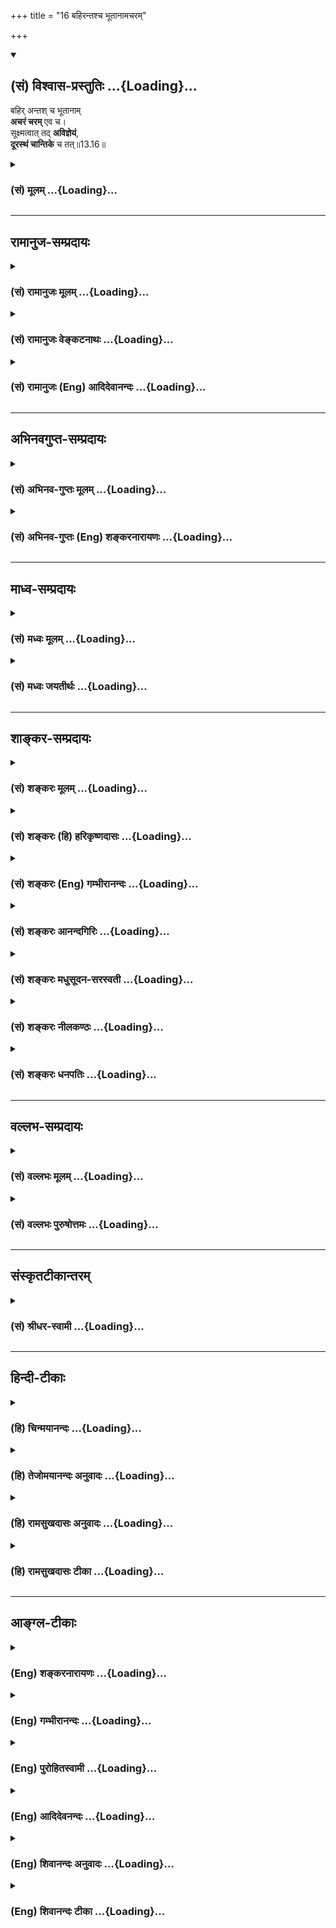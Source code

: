 +++
title = "16 बहिरन्तश्च भूतानामचरम्"

+++
<div class="js_include" newlevelforh1="2" title="(सं) विश्वास-प्रस्तुतिः" unfilled url="/mahAbhAratam/shlokashaH/06-bhIShma-parva/03-bhagavad-gItA-parva/saMskRtam/vishvAsa-prastutiH/13_xetra-xetrajna-yogaH/16_bahirantashcha_bh.md">
<details open><summary><h2>(सं) विश्वास-प्रस्तुतिः ...{Loading}...</h2></summary>

बहिर् अन्तश् च भूतानाम्  
**अचरं चरम्** एव च।  
सूक्ष्मत्वात् तद् **अविज्ञेयं**,  
**दूरस्थं चान्तिके** च तत्॥13.16॥
</details>
</div>
<div class="js_include collapsed" newlevelforh1="3" title="(सं) मूलम्" unfilled url="/mahAbhAratam/shlokashaH/06-bhIShma-parva/03-bhagavad-gItA-parva/saMskRtam/mUlam/13_xetra-xetrajna-yogaH/16_bahirantashcha_bh.md">
<details><summary><h3>(सं) मूलम् ...{Loading}...</h3></summary>

बहिरन्तश्च भूतानामचरं चरमेव च।  
सूक्ष्मत्वात्तदविज्ञेयं दूरस्थं चान्तिके च तत्।।13.16।।
</details>
</div>


_________________
## रामानुज-सम्प्रदायः
<div class="js_include collapsed" newlevelforh1="3" title="(सं) रामानुजः मूलम्" unfilled url="/mahAbhAratam/shlokashaH/06-bhIShma-parva/03-bhagavad-gItA-parva/saMskRtam/rAmAnujaH/mUlam/13_xetra-xetrajna-yogaH/16_bahirantashcha_bh.md">
<details><summary><h3>(सं) रामानुजः मूलम् ...{Loading}...</h3></summary>

।।13.15।। पृथिव्यादीनि भूतानि परित्यज्य अशरीरो **बहिः** वर्तते तेषाम्
**अन्तः** च वर्तते। जक्षन् क्रीडन् रममाणः स्त्रीभिर्वा यानैर्वा (छा॰ उ॰
8।12।3) इत्यादिश्रुतिसिद्धस्वच्छन्दवृत्तिषु; **अचरं चरम् एव च** --
स्वभावतः अचरं चरं च देहित्वे। **सूक्ष्मत्वात् तद् अविज्ञेयम्;** एवं
सर्वशक्तियुक्तं सर्वज्ञं तद् आत्मतत्त्वम् अस्मिन् क्षेत्रे वर्तमानम् अपि
अतिसूक्ष्मत्वाद् देहात् पृथक्त्वेन संसारिभिः अविज्ञेयम्।**दूरस्थं च
अन्तिके च तत्;** अमानित्वाद्युक्तगुणरहितानां विपरीतगुणानां पुंसां
स्वदेहे वर्तमानम् अपि अतिदूरस्थम्; तथा अमानित्वादिगुणोपेतानां तद् एव
अन्तिके च वर्तते।

</details>
</div>
<div class="js_include collapsed" newlevelforh1="3" title="(सं) रामानुजः वेङ्कटनाथः" unfilled url="/mahAbhAratam/shlokashaH/06-bhIShma-parva/03-bhagavad-gItA-parva/saMskRtam/rAmAnujaH/venkaTanAthaH/13_xetra-xetrajna-yogaH/16_bahirantashcha_bh.md">
<details><summary><h3>(सं) रामानुजः वेङ्कटनाथः ...{Loading}...</h3></summary>

  
  
।।13.16।। सशरीरत्वावस्थायां हि भूतान्तर्वृत्तिरिति
मुक्तस्याशरीरत्वात्तद्बहिर्वृत्तिर्युक्ता तदन्तर्वृत्तिस्तु कथं
इत्यत्राह -- जक्षन्निति। स्वच्छन्दवृत्तिषु तेषामन्तश्च वर्तत इत्यन्वयः।
न चैतत्कर्मकृतं सशरीरत्वं स्वेन रूपेणाभिनिष्पद्यते \[छां.उ.8।12।2\]
इत्याविर्भूतस्वरूपस्य तदुक्तेः; तस्य च विधूतपुण्यपापत्वात्स्वराड्भवति
\[छां.उ.7।25।2\] इति वचनाच्च। तदेतदभिप्रेत्य --
स्वच्छन्दवृत्तिष्वित्युक्तम्। स यदि पितृलोककामो भवति \[छां.उ.8।2।1\]
इमान् लोकान् कामान्नी कामरूप्यनुसञ्चरन् \[तै.उ.3।10।5\]
इत्यादिकमादिशब्देन गृह्यते। स्वरूपतो निर्विकारस्यात्मनस्त्रिधाभावादिकं
जक्षणादिकं पितृलोकादिकं च शरीरपरिग्रहमन्तरेण नोपपद्यते शरीरं चास्य
प्राकृतानामप्राकृतानां वा भूतानां सङ्घात एवेति भूतान्तर्वर्तित्वं
सिद्ध्यतीत्यभिप्रायः। अचरत्वचरत्वयोर्न चराचरान्तरत्वे
शुद्धावस्थायामन्वयः अतोबहिरन्तः इत्युक्तसशरीरत्वाशरीरत्वे तत्र हेतू इति
दर्शयति -- स्वभावतोऽचरं चरं च देहित्व इति। पादाद्यधीनसञ्चारतदभावाविह
विवक्षितौ। योग्यानुपलम्भबाधपरिहारायोच्यतेसूक्ष्मत्वात्तदविज्ञेयमिति।
अहमिति नित्यमुपलभ्यमानस्य अविज्ञेयत्वं केनाकारेण इत्यत्राह -- एवं
सर्वशक्तियुक्तं सर्वज्ञमिति। तच्छब्दपरामृष्टोऽयमर्थः।
योग्यत्वशङ्कासूचनाय दूरत्वाद्यनुपलम्भकारणान्तराभावोपलक्षणतयाअस्मिन्
क्षेत्रे वर्तमानमपीत्युक्तम्। पृथिव्याद्यपेक्षया सूक्ष्माणामपि
वाय्वादीनां पृथगुपलम्भोऽस्तीति तद्व्युदासायोक्तंअतिसूक्ष्मत्वादिति। अहं
जानामि इत्यात्मोपलम्भे सत्यपि विविच्य ज्ञातुमशक्यत्वमविज्ञेयत्वमिति
सोपसर्गनिषेधेन विवक्षितमिति दर्शयितुंदेहात्पृथक्त्वेनेत्युक्तम्।
पृथक्त्वस्य सर्वदा सर्वैरनुपलम्भे शशश्रृङ्गादिवदप्रामाणिकत्वमेव स्यात्;
योगाभ्यासविधानस्य च निरर्थकत्वं स्यादित्यत्रोक्तंसंसारिभिरिति। योगिनामपि
मुक्तवदविच्छिन्नविशदतमप्रत्ययाभावात्संसारिभिरिति सामान्येनोक्तम्। यद्वा
योगविरहिता इह संसारिशब्देन विवक्षिताः; योगिनामासन्नमोक्षत्वेन
मुक्तप्रायत्वात्। दूरस्थं चान्तिके च तत् इत्यनेन न व्याप्तिर्विवक्षिता;
तस्याःसर्वमावृत्य तिष्ठति \[13।14\] इति प्रागेवोक्तत्वात् अतोऽत्र
सूक्ष्मत्वात्संसारिभिरविज्ञेयस्य कथं तैरेव विज्ञातव्यत्वविधिः इति
शङ्काव्युदासायाधिकारिभेदेन दुर्ग्रहत्वसुग्रहत्वपरत्वमाह --
अमानित्वादिति।  
  

</details>
</div>
<div class="js_include collapsed" newlevelforh1="3" title="(सं) रामानुजः (Eng) आदिदेवानन्दः" unfilled url="/mahAbhAratam/shlokashaH/06-bhIShma-parva/03-bhagavad-gItA-parva/saMskRtam/rAmAnujaH/english/AdidevAnandaH/13_xetra-xetrajna-yogaH/16_bahirantashcha_bh.md">
<details><summary><h3>(सं) रामानुजः (Eng) आदिदेवानन्दः ...{Loading}...</h3></summary>

13.16 Abandoning the elements like earth etc., It can exist outside the body. It can exist within them while performing spontaneous activities as established in the Srutis: 'Eating, playing, enjoying with partners or with vehicles' (Cha. U., 8.12.3). 'It is unmoving and yet moving' -
it is by nature, unmoving, It is moving when It has a body. It is so subtle that none can comprehend It. Although existing in a body, this principle, possessed of all powers and omniscient, cannot be comprehended by bound ones because of Its subtlety and Its distinctiveness from the body. It is far away and yet It is very near -
though present in one's own body, It is far away from those who are devoid of modesty and other alities (mentioned above) as also to those who possess contrary alities. To those who possess modesty and such other alities, the same self is very near.

</details>
</div>


_________________
## अभिनवगुप्त-सम्प्रदायः
<div class="js_include collapsed" newlevelforh1="3" title="(सं) अभिनव-गुप्तः मूलम्" unfilled url="/mahAbhAratam/shlokashaH/06-bhIShma-parva/03-bhagavad-gItA-parva/saMskRtam/abhinava-guptaH/mUlam/13_xetra-xetrajna-yogaH/16_bahirantashcha_bh.md">
<details><summary><h3>(सं) अभिनव-गुप्तः मूलम् ...{Loading}...</h3></summary>

।।13.13 -- 13.18।। एतेन ज्ञानेन यत् ज्ञेयं तदुच्यते -- ज्ञेयमित्यादि
विष्ठितमित्यन्तम्। अनादिमत् परं ब्रह्म इत्यादिभिर्विशेषणैः
ब्रह्मस्वरूपाक्षेपानुग्राहकं,+++(S -- स्वरूपापेक्षानु -- )+++
सर्वप्रवादाभिहितविज्ञानापृथग्भावं कथयति +++(S;;N
सर्वप्रवादान्तराभिहितपृथग्भावकमुच्यते)+++। एतानि च विशेषणानि पूर्वमेव
व्याख्यातानि इति किं निष्फलया,पुनरुक्त्या।

</details>
</div>
<div class="js_include collapsed" newlevelforh1="3" title="(सं) अभिनव-गुप्तः (Eng) शङ्करनारायणः" unfilled url="/mahAbhAratam/shlokashaH/06-bhIShma-parva/03-bhagavad-gItA-parva/saMskRtam/abhinava-guptaH/english/shankaranArAyaNaH/13_xetra-xetrajna-yogaH/16_bahirantashcha_bh.md">
<details><summary><h3>(सं) अभिनव-गुप्तः (Eng) शङ्करनारायणः ...{Loading}...</h3></summary>

13.16 See Comment under 13.18

</details>
</div>


_________________
## माध्व-सम्प्रदायः
<div class="js_include collapsed" newlevelforh1="3" title="(सं) मध्वः मूलम्" unfilled url="/mahAbhAratam/shlokashaH/06-bhIShma-parva/03-bhagavad-gItA-parva/saMskRtam/madhvaH/mUlam/13_xetra-xetrajna-yogaH/16_bahirantashcha_bh.md">
<details><summary><h3>(सं) मध्वः मूलम् ...{Loading}...</h3></summary>

।।13.16।। Sri Madhvacharya did not comment on this sloka.,

</details>
</div>
<div class="js_include collapsed" newlevelforh1="3" title="(सं) मध्वः जयतीर्थः" unfilled url="/mahAbhAratam/shlokashaH/06-bhIShma-parva/03-bhagavad-gItA-parva/saMskRtam/madhvaH/jayatIrthaH/13_xetra-xetrajna-yogaH/16_bahirantashcha_bh.md">
<details><summary><h3>(सं) मध्वः जयतीर्थः ...{Loading}...</h3></summary>

।।13.16।। Sri Jayatirtha did not comment on this sloka.  
  

</details>
</div>


_________________
## शाङ्कर-सम्प्रदायः
<div class="js_include collapsed" newlevelforh1="3" title="(सं) शङ्करः मूलम्" unfilled url="/mahAbhAratam/shlokashaH/06-bhIShma-parva/03-bhagavad-gItA-parva/saMskRtam/shankaraH/mUlam/13_xetra-xetrajna-yogaH/16_bahirantashcha_bh.md">
<details><summary><h3>(सं) शङ्करः मूलम् ...{Loading}...</h3></summary>

।।13.16।। -- **बहिः** त्वक्पर्यन्तं देहम् आत्मत्वेन अविद्याकल्पितम्
अपेक्ष्य तमेव अवधिं कृत्वा बहिः उच्यते। तथा प्रत्यगात्मानमपेक्ष्य देहमेव
अवधिं कृत्वा **अन्तः** उच्यते। बहिरन्तश्**च** इत्युक्ते मध्ये अभावे
प्राप्ते; इदमुच्यते -- **अचरं चरमेव च;** यत् चराचरं देहाभासमपि तदेव
ज्ञेयं यथा रज्जुसर्पाभासः। यदि अचरं चरमेव च स्यात् व्यवहारविषयं सर्वं
ज्ञेयम्; किमर्थम् इदम् इति सर्वैः न विज्ञेयम् इति उच्यते -- सत्यं
सर्वाभासं तत् तथापि व्योमवत् सूक्ष्मम्। अतः **सूक्ष्मत्वात्** स्वेन
रूपेण **तत्** ज्ञेयमपि **अविज्ञेयम्** अविदुषाम्। विदुषां तु; आत्मैवेदं
सर्वम् (छा0 उ₀ 7।25।2) ब्रह्मैवेदं सर्वम् (बृ0 उ₀ 2।5।1) इत्यादिप्रमाणतः
नित्यं विज्ञातम्। अविज्ञाततया **दूरस्थं** वर्षसहस्रकोट्यापि अविदुषाम्
अप्राप्यत्वात्। **अन्तिके** च **तत्;** आत्मत्वात् विदुषाम्।। किञ्च --,

</details>
</div>
<div class="js_include collapsed" newlevelforh1="3" title="(सं) शङ्करः (हि) हरिकृष्णदासः" unfilled url="/mahAbhAratam/shlokashaH/06-bhIShma-parva/03-bhagavad-gItA-parva/saMskRtam/shankaraH/hindI/harikRShNadAsaH/13_xetra-xetrajna-yogaH/16_bahirantashcha_bh.md">
<details><summary><h3>(सं) शङ्करः (हि) हरिकृष्णदासः ...{Loading}...</h3></summary>

।।13.16।। तथा --, अविद्याद्वारा आत्मभावसे कल्पित शरीरको त्वचापर्यन्त अवधि
मानकर उसीकी अपेक्षासे ज्ञेयको उसके बाहर बतलाते हैं। वैसे ही अन्तरात्माको
लक्ष्य करके तथा शरीरको ही अवधि मानकर ज्ञेयको उसके भीतर ( व्याप्त )
बतलाया जाता है। बाहर और भीतर व्याप्त है -- ऐसा कहनेसे मध्यमें उसका अभाव
प्राप्त हुआ; इसलिये कहते हैं -- चर और अचररूप भी वही है अर्थात् रज्जुमें
सर्पकी भाँति प्रतीत होनेवाले जो चरअचररूप शरीरके आभास हैं; वह भी उस
ज्ञेयका ही स्वरूप है। यदि चर और अचररूप समस्त व्यवहारका विषय वह ज्ञेय (
परमात्मा ) ही है; तो फिर वह यह है इस प्रकार सबसे क्यों नहीं जाना जा सकता
इस पर कहते हैं -- ठीक है; सारा दृश्य उसीका स्वरूप है; तो भी वह ज्ञेय
आकाशकी भाँति अति सूक्ष्म है। अतः यद्यपि वह आत्मरूपसे ज्ञेय है; तो भी
सूक्ष्म होनेके कारण अज्ञानियोंके लिये अविज्ञेय ही है। ज्ञानी पुरुषोंके
लिये तो; यह सब कुछ आत्मा ही है यह सब कुछ ब्रह्म ही है इत्यादि प्रमाणोंसे
वह सदा ही प्रत्यक्ष रहता है। वह ज्ञेय अज्ञात होनेके कारण और
हजारोंकरोड़ों वर्षोंतक भी प्राप्त न हो सकनेके कारण अज्ञानियोंके लिये
बहुत दूर है; किंतु ज्ञानियोंका तो वह आत्मा ही है अतः उनके निकट ही है।

</details>
</div>
<div class="js_include collapsed" newlevelforh1="3" title="(सं) शङ्करः (Eng) गम्भीरानन्दः" unfilled url="/mahAbhAratam/shlokashaH/06-bhIShma-parva/03-bhagavad-gItA-parva/saMskRtam/shankaraH/english/gambhIrAnandaH/13_xetra-xetrajna-yogaH/16_bahirantashcha_bh.md">
<details><summary><h3>(सं) शङ्करः (Eng) गम्भीरानन्दः ...{Loading}...</h3></summary>

13.16 Existing, bahih, outside- the word bahih is used with reference to
the body including the skin, which is misconceived through ignorance to
be the Self, and which is itself taken as the boundary. Similarly, the
word antah, inside, is used with reference to the indwelling Self,
making the body itself as the boundary. When 'outside' and 'inside' are
used, there may arise the contingency of the nonexistence of That in the
middle. Hence this is said: acaram caram eva ca, moving as well as not
moving-even that which appears as the body, moving or not moving, is
nothing but the Knowable, in the same way as the appearance of a snake
on a rope (is nothing but the rope). In all empirical things, moving as
also non-moving, be the Knowable, why should It not be known by all as
such; In answer it is said: It is true that It shines through
everything; still it is subtle like space. Therefore, although It is the
Knowable, tat, It; is avijneyam, incomprehensible to the ignorant
people; suksmatvat, due to Its intrinsic subtleness. But to the
enlightened It is ever known from the valid means of knowledge such as
(the texts), 'All this is verily the Self' (Ch. 7.25.2), 'Brahman alone
is all this' (Nr. Ut.7), etc. It is durastham, far away, since, to the
unenlightened, It is unattainable even in millions of years. And tat,
That; is antike, near, since It is the Self of the enlightened.

</details>
</div>
<div class="js_include collapsed" newlevelforh1="3" title="(सं) शङ्करः आनन्दगिरिः" unfilled url="/mahAbhAratam/shlokashaH/06-bhIShma-parva/03-bhagavad-gItA-parva/saMskRtam/shankaraH/AnandagiriH/13_xetra-xetrajna-yogaH/16_bahirantashcha_bh.md">
<details><summary><h3>(सं) शङ्करः आनन्दगिरिः ...{Loading}...</h3></summary>

।।13.15।। इतोऽपि ज्ञेयं ब्रह्मास्तीत्याह -- **किञ्चेति।** बहिरिति
व्याख्येयमादाय व्याचष्टे -- **त्वगिति।** भूतेभ्यो
बहिर्बाह्यविषयाद्यात्मकमित्यर्थः। कथमनात्मन एवात्मत्वं कल्पनयेत्याह --
**आत्मत्वेनेति।** अन्तःशब्दार्थमाह -- **तथेति।** भूतानां
चराचराणामन्तर्मध्ये प्रत्यग्भूतमित्यर्थः। द्वितीयं पादमवतार्य व्याचष्टे
-- **बहिरित्यादिना।** यन्मध्ये भूतात्मकं नानाविधदेहात्मना भासमानं तदपि
ज्ञेयान्तर्भूतं तत्त्वं सदित्यर्थः। कथं चराचरात्मनो भूतजातस्य ज्ञेयत्वं
तत्राह -- **यथेति।** अधिष्ठाने रज्ज्वां
कल्पितसर्पादेरन्तर्भाववद्देहाभासस्यापि ज्ञेयान्तर्भावान्नासत्त्वं मध्ये
ज्ञेयस्य शङ्कितव्यमित्यर्थः। सर्वात्मकं चेज्ज्ञेयं सर्वैरिदमिति किमिति न
गृह्येतेति शङ्कते -- **यदीति।** इदमिति ग्राह्यत्वयोग्यत्वाभावान्नेत्याह
-- **उच्यत इति।** सर्ववस्त्वात्मना भासते तदयोग्यत्वं कथमित्याशङ्क्याह --
**सत्यमिति।** सूक्ष्मत्वेऽपि किं स्यादित्याशङ्क्याह -- **अत इति।**
सूक्ष्मत्वमतीन्द्रियत्वम् तस्याविज्ञेयत्वे
कुतस्तज्ज्ञानान्मुक्तिस्तत्राह -- **अविदुषामिति।** विशेषणफलमाह --
**विदुषां त्विति।** तेषामात्मत्वेन ज्ञातं चेत्कथं
दूरस्थत्वमित्याशङ्क्याह -- **अविज्ञाततयेति।** कथं तर्हि तस्य
प्रत्यक्त्वं तत्राह -- **अन्तिके चेति।**
विद्वदविद्वद्भेदापेक्षयादूरात्सुदूरे तदिहान्तिके च इति
श्रुतिस्तदर्थोऽत्र प्रसङ्गादनूदित इत्यर्थः।

</details>
</div>
<div class="js_include collapsed" newlevelforh1="3" title="(सं) शङ्करः मधुसूदन-सरस्वती" unfilled url="/mahAbhAratam/shlokashaH/06-bhIShma-parva/03-bhagavad-gItA-parva/saMskRtam/shankaraH/madhusUdana-sarasvatI/13_xetra-xetrajna-yogaH/16_bahirantashcha_bh.md">
<details><summary><h3>(सं) शङ्करः मधुसूदन-सरस्वती ...{Loading}...</h3></summary>

।।13.16।। भूतानां भवनधर्माणां सर्वेषां कार्याणां
कल्पितानामकल्पितमधिष्ठानमेकमेव। बहिरन्तश्च रज्जुरिव स्वकल्पितानां
सर्पधारादीनां सर्वात्मना व्यापकमित्यर्थः। अतएव अचरं स्थावरं चरं जङ्गमं च
भूतजातं तदेव अधिष्ठानात्मकत्वात्। कल्पितानां न ततः किंचिद्व्यतिरिच्यत
इत्यर्थः। एवं सर्वात्मकत्वेपि सूक्ष्मत्वाद्रूपादिहीनत्वात्तदविज्ञेयं
इदमेवमिति स्पष्टज्ञानार्हं न भवति। अतएवात्मज्ञानसाधनशून्यानां
वर्षसहस्रकोट्याप्यप्राप्यत्वात्। दूरस्थं च योजनलक्षकोट्यन्तरितमिव तत्।
ज्ञानसाधनसंपन्नानां तु अन्तिके च तदत्यन्तव्यवहितमेव
आत्मत्वात्। दूरात्सुदूरे तदिहान्तिके च पश्यत्स्विहैव निहितं गुहायाम्
इत्यादिश्रुतिभ्यः।

</details>
</div>
<div class="js_include collapsed" newlevelforh1="3" title="(सं) शङ्करः नीलकण्ठः" unfilled url="/mahAbhAratam/shlokashaH/06-bhIShma-parva/03-bhagavad-gItA-parva/saMskRtam/shankaraH/nIlakaNThaH/13_xetra-xetrajna-yogaH/16_bahirantashcha_bh.md">
<details><summary><h3>(सं) शङ्करः नीलकण्ठः ...{Loading}...</h3></summary>

।।13.16।। नन्वसक्तमसंबद्धं चेत्कथमुपलब्धं स्यादित्याशङ्क्याह --
**बहिरिति।** भूतानां प्राणिनामेकादशेन्द्रियाणि स्थूलभूतानि च
केवलविकारत्वेन व्यवहितत्वात् बहिरित्युच्यन्ते।
महदहंकारपञ्चतन्मात्राव्यक्तानि प्रकृतिरूपत्वेन
संनिहितत्वादन्तरित्युच्यन्ते। चराचरमिति।
उभयनिकृष्टाश्चराचरोपाध्युपलक्षिता अवधिभूताः पुरुषाश्चरमचरं
चेत्यनेनोच्यन्ते। तत्र चराचरं ज्ञेयमिति सामानाधिकरण्यात्पुरुषाणां
ज्ञेयब्रह्मभाव उक्तः। बहिरन्तश्च ज्ञेयमिति षोडशसु विकारेष्वष्टासु
प्रकृतिषु च ज्ञेयस्य संबन्ध उक्तः। स च संबन्धो यादृशो यक्षस्तादृशो
बलिरितिन्यायेनाध्यस्तप्रकृतिविकृतिनिरूपितत्वेनाध्यस्त एव। एवं च
पुरुषस्योपलब्धिमात्रशरीरस्य गुणैः सहाध्यासिकसंबन्धसत्त्वात्
गुणोपलब्धृत्वं युज्यते। यथा प्रकाशमात्रस्वरूपस्य रवेः
प्रकाश्यसंबन्धापेक्षं प्रकाशयितृत्वं तद्वदित्यर्थः। ननु नित्यापरोक्षः
पुरुषप्रकृतिविकारसंबद्धश्च तर्हि कुतो न सर्वैर्गृह्यत इत्याशङ्क्याह।
सूक्ष्मत्वात् दुर्लक्ष्यत्वात्तज्ज्ञेयं। अविज्ञेयं दुर्विज्ञेयम्। यथा
जपाकुसुमोपहितस्य स्फटिकस्य शौक्ल्यं सन्निहितमपि रूपान्तरविक्षेपेण
तिरोहितं सन्न गृह्यते एवं नित्यापरोक्षमप्यसङ्गं
ब्रह्मोपाध्युपधानाद्विविक्ततया न ग्रहीतुं शक्यं किंत्वौपाधिकधर्मोपेतमेव
गृह्यते मूढैः। विद्वद्भिस्तूपाधिप्रविलापनेन सुग्रहमित्याशयः। एतदेवाह --
दूरस्थं चान्तिके च तदिति। यथा मूढो जलसूर्यं बिम्बसूर्याद्दूरस्थं मन्यते
विद्वांस्तु उपाधिप्रतिहतनयनरश्मीनामुपर्युत्प्लुत्य गतानां
बिम्बग्राहित्वं स्पष्टम्। बिम्बस्याधस्थत्वग्रहणं तु
पूर्वप्रवृत्ताधोमुखवृत्तिसंस्कारापेक्षमिति जानन् बिम्बदेशे एव
प्रतिबिम्बं पश्यति। बिम्बे एव जलस्थत्वमध्यस्य तेन तु जले प्रतिबिम्ब इति।
उपाधौ धर्म्यध्यासकल्पनातो विषयस्योपाधिसंसर्गमात्राध्यासकल्पने लाघवात्।
एवं बिम्बभूतं ब्रह्म प्रतिबिम्बभूताज्जीवान्मूढानां विप्रकृष्टं विदुषां
त्वत्यन्तं संनिकृष्टमिति।

</details>
</div>
<div class="js_include collapsed" newlevelforh1="3" title="(सं) शङ्करः धनपतिः" unfilled url="/mahAbhAratam/shlokashaH/06-bhIShma-parva/03-bhagavad-gItA-parva/saMskRtam/shankaraH/dhanapatiH/13_xetra-xetrajna-yogaH/16_bahirantashcha_bh.md">
<details><summary><h3>(सं) शङ्करः धनपतिः ...{Loading}...</h3></summary>

।।13.16।। इतोऽपि ज्ञेयस्य ब्रह्मणोऽस्तित्वं ज्ञातव्यमित्याशयेनाह --
बहिरिति। त्वक्पर्यन्तं देहमात्मत्वेनाविद्याकल्पितमपेक्ष्य तमेवावाधिं
कृत्वा बहिरुच्यते। तता प्रत्यगात्मानमपेक्ष्य देहमेवावधिं
कृत्वान्तरुच्यते। तथाच भूतेभ्यो बहिर्बाह्यं विषयाद्यात्मकं भूतानां
चराचराणामन्तर्मध्ये प्रत्यग्भूतं ज्ञेयमित्यर्थः। मध्ये प्राप्तमभावं
वारयति। अचरं चरमेवच। यन्मध्ये भूतात्मकनानाविधदेहात्मना भासमानमपि तदेव
ज्ञेयं यता रज्जौ भासमानः सर्पो रज्जुरेव तथासति ज्ञेये भासमानं
ज्ञेयमेवेत्यर्थः। यद्येवं तर्हि सर्वैरिदमिति किमर्थं न विज्ञेयमिति
चेत्तत्राह। शूक्ष्मत्वात्तदविज्ञेयं। यथा आम्रादिगते रुपे चक्षुषा
दृश्यमानेऽप्ययोग्यत्वात्तत्स्थिं रसादि तेन न दृश्यते तथा सर्वात्मकमपि
ज्ञेयं सर्वस्मिञ्ज्ञातेप्याकाशवदतीन्द्रित्वात् तज्ज्ञेयमविज्ञेयम्। एतेन
घटादिज्ञानेन ब्रह्मज्ञानमपि स्यात् घटाद्यात्मकत्वाद्ब्रह्मण इति शङ्कापि
निरस्ता। अतएवाविदुषां तत्प्राप्तिसाधनशून्यानामविज्ञाततया दूरस्थं
वर्षसहस्त्रकोट्याप्यप्राप्यत्वात्। अन्तिके च तत्। विदुषां तुआत्मैवेदं
सर्वं ब्रह्मैवेदं सर्वम् इत्यादिप्रमाणतो नित्यविज्ञाततया
स्वात्मभूतत्वाद्य्ववधानरहितमित्यर्थः। तथाच श्रुतिःतदेजति तन्नैजति
तद्दूरे तद्विन्तिके। तदन्तरस्य सर्वस्य तदु सर्वस्यास्य बाह्यतः।
दूरात्सुदूरे तदिहान्तिके च पश्यत्स्विहैव निहितं गुहायाम् इत्याद्या।

</details>
</div>


_________________
## वल्लभ-सम्प्रदायः
<div class="js_include collapsed" newlevelforh1="3" title="(सं) वल्लभः मूलम्" unfilled url="/mahAbhAratam/shlokashaH/06-bhIShma-parva/03-bhagavad-gItA-parva/saMskRtam/vallabhaH/mUlam/13_xetra-xetrajna-yogaH/16_bahirantashcha_bh.md">
<details><summary><h3>(सं) वल्लभः मूलम् ...{Loading}...</h3></summary>

।।13.16।। तस्यैव प्रपञ्चात्मकतामाह -- अचरं चरमेव चेति। द्विरूपं तद्धि
सर्वं स्यादेकं तस्माद्विलक्षणम् इति। अचरं जडं तत्। सदेव सोम्येदमग्र
आसीत् \[छां.उ.6।2।1\] इति सर्वं खल्विदं ब्रह्म \[छा.उ.3।14।1\]
इत्यादिश्रुतेः। चरं जङ्गमं जीवरूपं च तत्त्वमसि श्वेतकेतो \[छां.उ.6.816\]
इति श्रुतेः सूक्ष्मत्वादविज्ञेयं तत् दूरस्थमन्तिके च तत्। तथा च मन्त्रः
तदेजति तन्नैजति तद्दूरे तद्व(द)न्तिके। तदन्तर(म)स्य सर्वस्य तदु सर्वस्य
बाह्यं (बाह्यतः) \[ईशो.5\] इति।

</details>
</div>
<div class="js_include collapsed" newlevelforh1="3" title="(सं) वल्लभः पुरुषोत्तमः" unfilled url="/mahAbhAratam/shlokashaH/06-bhIShma-parva/03-bhagavad-gItA-parva/saMskRtam/vallabhaH/puruShottamaH/13_xetra-xetrajna-yogaH/16_bahirantashcha_bh.md">
<details><summary><h3>(सं) वल्लभः पुरुषोत्तमः ...{Loading}...</h3></summary>

  
  
।।13.16।। एवं भोगकर्तृत्वे व्यापकत्वं बाध्यत इत्यत आह -- बहिरिति। भूतानां
चराचराणां बहिः भोक्तृत्वेन; अन्तस्तद्रूपेणात्मरूपेण वा तदेव; एवं
बहिरन्तस्स्थत्वे सति भिन्नत्वेन व्यापकत्वहानिमाशङ्क्याह -- अचरं स्थावरं;
चरमेव च जङ्गमं च। एवकारेण स्थावरत्वसहितमेव जङ्गमत्वं जङ्गमत्वसहितमेव
स्थावरत्वं; तेन विरुद्धधर्माश्रयत्वं ज्ञापितम्। एवं सति सर्वज्ञेयत्वमेव
स्यात्। पूर्वोक्तसाधनवत्सु को विशेषः इत्यत आह -- सूक्ष्मत्वादिति। तत्
ब्रह्म तत्र तत्र लीलार्थरूपेण सूक्ष्मत्वात् साधनाभावे अविज्ञेयं विशेषेण
ज्ञातुमशक्यमित्यर्थः। एतदेवाह दूरस्थं चान्तिके च तत्; बहिर्मुखानां
दूरस्थं; भक्तानां च अन्तिके निकटे स्थितमित्यर्थः।
चकारद्वयेनैतदुभयस्याऽपि लीलात्मकत्वं ज्ञापितम्। यद्वामर्यादास्थानां
दूरस्थं; पुष्टिस्थानामन्तिके स्थितम्। यद्वा पुष्टिमार्गीयाणामेव
विरहदशायामतितापेन पुरस्कृतं तच्च विरहरीत्या दूरस्थमेव; अन्तिके हृदये
परोक्षरीत्या। तदज्ञानेन तज्जीवनार्थं निकटे च स्थितम्। मया परोक्षं भजता
तिरोहितम् \[भाग.10।32।21\] इति रीत्येति भावः।  
  

</details>
</div>


_________________
## संस्कृतटीकान्तरम्
<div class="js_include collapsed" newlevelforh1="3" title="(सं) श्रीधर-स्वामी" unfilled url="/mahAbhAratam/shlokashaH/06-bhIShma-parva/03-bhagavad-gItA-parva/saMskRtam/shrIdhara-svAmI/13_xetra-xetrajna-yogaH/16_bahirantashcha_bh.md">
<details><summary><h3>(सं) श्रीधर-स्वामी ...{Loading}...</h3></summary>

।।13.16।। किंच **-- बहिरिति।** भूतानां चराचराणां स्वकार्याणां
बहिश्चान्तश्च तदेव सुवर्णमिव कटककुण्डलादीनाम्; जलतरङ्गाणामन्तर्बहिश्च
जलमिव; अचरं स्थावरं चरं जङ्गमं यद्भूतजातं तदेव; कारणात्मकत्वात्कार्यस्य;
एवमपि सूक्ष्मत्वाद्रूपादिहीनत्वात्तदविज्ञेयमिदं तदिति स्पष्टज्ञानार्हं न
भवति। अतएवाविदुषां योजनलक्षान्तरितमिव; दूरस्थं च; सविकारायाः प्रकृतेः
परत्वात्। विदुषां पुनः प्रत्यगात्मत्वादन्तिके च तन्नित्यं संनिहितम्।
तथाच मन्त्रःतदेजति तन्नैजति तद्दूरे तद्वन्तिके। तदन्तरस्य सर्वस्य तदु
सर्वस्यास्य बाह्यतः इति। एजति चलति नैजति न चलति तत् उ अन्तिके इति
च्छेदः।

</details>
</div>


_________________
## हिन्दी-टीकाः
<div class="js_include collapsed" newlevelforh1="3" title="(हि) चिन्मयानन्दः" unfilled url="/mahAbhAratam/shlokashaH/06-bhIShma-parva/03-bhagavad-gItA-parva/hindI/chinmayAnandaH/13_xetra-xetrajna-yogaH/16_bahirantashcha_bh.md">
<details><summary><h3>(हि) चिन्मयानन्दः ...{Loading}...</h3></summary>

।।13.16।। परमात्मा की सर्वव्यापकता को यहाँ उपनिषदों की अननुकरणीय शैली
में इंगित किया गया है। वह भूतमात्र के अन्तर्बाह्य है सभी व्यष्टि उपाधियों
में व्यक्त चेतन तत्त्व सर्वव्यापी है। अन्तर्बाह्य से तात्पर्य है कि जहाँ
शरीरादि उपाधियाँ हैं; वहाँ तो वह विशेष रूप से व्यक्त हुआ विद्यमान रहता
ही है; परन्तु जहाँ कोई उपाधि नहीं है वहाँ भी वह केवल सत्य रूप से स्थित
रहता है। जिस प्रकार; जहाँ रेडियो है वहाँ ध्वनि तरंगों का अस्तित्व स्पष्ट
ज्ञात होता है; परन्तु जहाँ रेडियो नहीं है; वहाँ उन तरंगों का अभाव नहीं
कहा जा सकता। वह चर है और अचर भी जो अपनी स्वेच्छा से विचरण करता रहता है;
वह चर प्राणी है; तथा गतिहीन वस्तु अचर वर्ग में आती है। इस वाक्य का अर्थ
इस प्रकार भी किया जाता है कि आत्मतत्त्व अचर होते हुये भी चर है इसका
तात्पर्य यह है कि आत्मा सर्वव्यापी होने से स्वस्वरूप की दृष्टि से अचर
है; परन्तु वही आत्मा गतिमान् उपाधियों से अवच्छिन्नसा होकर चरवत् प्रतीत
होता है। उदाहरणार्थ; किसी गतिमान वाहन में कोई व्यक्ति स्वयं अपने स्थान
पर बैठा हुआ (अचर) ही मीलों लम्बी यात्रा तय कर लेता है इस प्रकार; हमारे
व्यक्तित्व का सारभूत तत्त्व एक; सनातन व परिपूर्ण है जो अन्तर्बाह्य
सर्वत्र व्याप्त है। उसके बिना कोई भी क्रिया संभव नहीं है ; इसलिये वह सभी
क्रियाओं में विद्यमान है। वह सत्स्वरूप से सर्वत्र ही स्थित है। तब; फिर
क्या कारण है कि हम उसे इन्द्रियों द्वारा नहीं देख सकते; या मन और बुद्धि
से अनुभव नहीं कर पाते भगवान् कहते हैं कि; वह अत्यन्त सूक्ष्म होने से
अविज्ञेय है। गुणवान् वस्तु स्थूल होती है। जिस वस्तु में अधिक गुण होते हैं
वह उतनी ही अधिक स्थूल होती है और एकाधिक इन्द्रियों के द्वारा ग्रहण की जा
सकती है। जैसे; पृथ्वी का ज्ञान पाँचों इन्द्रियों के द्वारा होता है। जबकि
वायु का केवल श्रोत्र और स्पर्शेन्द्रिय से। अत पृथ्वी स्थूलतम तत्त्व है
और आकाश में केवल शब्द गुण होने से वह सूक्ष्मतम है। कार्य की अपेक्षा कारण
सदैव सूक्ष्म होता है। आकाश तत्त्व सृष्ट वस्तु होने से उसका भी कारण होना
आवश्यक है। आकाश का भी कारण वह नित्य अधिष्ठान ब्रह्म है जिससे पंच
महाभूतों की उत्पत्ति होती है। स्वाभविक ही है कि वह ब्रह्म आकाश से भी
सूक्ष्म होने के कारण हमारे उपलब्ध प्रमाणों के द्वारा दृश्य रूप में नहीं
जाना जा सकता है वह अविज्ञेय है। वह दूरस्थ और समीपस्थ है एक साकार
परिच्छिन्न वस्तु को किसी स्थान विशेष पर यहाँ या वहाँ स्थित बताया जा सकता
है। उन वस्तुओं के द्रष्टा की स्थिति से उनकी दूरी नापी जाकर उन्हें दूरस्थ
या समीपस्थ कहा जा सकता है। परन्तु जो सर्वव्यापी है वह एक ही समय यहाँ
होगा और वहाँ भी होगा और इसलिये वह दूरस्थ और समीपस्थ भी है। इन दो शब्दों
की व्याख्या इस प्रकार भी की जा सकती है कि परमात्मा सर्व नामरूपों की
उपाधियों से मुक्त दूरस्थ है किन्तु वही परमात्मा इन नामरूपों में भी
समीपस्थ है। श्रीशंकराचार्य अपने भाष्य में लिखते हैं कि यह आत्मा
अज्ञानियों को अत्यन्त दूर स्थित हुआ भासता है; जबकि ज्ञानी जन तो उसे
अत्यन्त समीप से आत्मरूप से ही अनुभव करते हैं। संक्षेप में; विरोधाभास की
भाषा की सुन्दरता से युक्त यह श्लोक उन पाठकों को सहसा जगा देता है; जो
केवल बौद्धिक ज्ञान से ही सन्तुष्ट हो जाते हैं। यह श्लोक उन्हें मनन या
ध्यान के द्वारा परमात्मा के सर्वव्यापक एवं सर्वातीत स्वरूप का साक्षात्
अनुभव करने के लिए प्रेरित करता है। इसी ज्ञेय के विषय में भगवान् आगे कहते
है

</details>
</div>
<div class="js_include collapsed" newlevelforh1="3" title="(हि) तेजोमयानन्दः अनुवादः" unfilled url="/mahAbhAratam/shlokashaH/06-bhIShma-parva/03-bhagavad-gItA-parva/hindI/tejomayAnandaH/anuvAdaH/13_xetra-xetrajna-yogaH/16_bahirantashcha_bh.md">
<details><summary><h3>(हि) तेजोमयानन्दः अनुवादः ...{Loading}...</h3></summary>

।।13.16।। (वह ब्रह्म) भूत मात्र के अन्तर्बाह्य स्थित है; वह चर है और अचर
भी। सूक्ष्म होने से वह अविज्ञेय है; वह सुदूर और अत्यन्त समीपस्थ भी है।।

</details>
</div>
<div class="js_include collapsed" newlevelforh1="3" title="(हि) रामसुखदासः अनुवादः" unfilled url="/mahAbhAratam/shlokashaH/06-bhIShma-parva/03-bhagavad-gItA-parva/hindI/rAmasukhadAsaH/anuvAdaH/13_xetra-xetrajna-yogaH/16_bahirantashcha_bh.md">
<details><summary><h3>(हि) रामसुखदासः अनुवादः ...{Loading}...</h3></summary>

।।13.16।। वे परमात्मा सम्पूर्ण प्राणियोंके बाहर-भीतर परिपूर्ण हैं और
चर-अचर प्राणियोंके रूपमें भी वे ही हैं एवं दूर-से-दूर तथा नजदीक-से-नजदीक
भी वे ही हैं। वे अत्यन्त सूक्ष्म होनेसे जाननेका विषय नहीं हैं।

</details>
</div>
<div class="js_include collapsed" newlevelforh1="3" title="(हि) रामसुखदासः टीका" unfilled url="/mahAbhAratam/shlokashaH/06-bhIShma-parva/03-bhagavad-gItA-parva/hindI/rAmasukhadAsaH/TIkA/13_xetra-xetrajna-yogaH/16_bahirantashcha_bh.md">
<details><summary><h3>(हि) रामसुखदासः टीका ...{Loading}...</h3></summary>

।।13.16।।***व्याख्या --***  \[ज्ञेय तत्त्वका वर्णन बारहवेंसे सत्रहवें
श्लोकतक -- कुल छः श्लोकोंमें हुआ है। उनमेंसे यह पन्द्रहवाँ श्लोक चौथा
है। इस श्लोकके अन्तर्गत पहलेके तीन श्लोकोंका और आगेके दो श्लोकोंका भाव
भी आ गया है। अतः यह श्लोक इस प्रकरणका सार है। \]**बहिरन्तश्च भूतानामचरं
चरमेव च --** जैसे बर्फके बने हुए घड़ोंको समुद्रमें डाल दिया जाय तो उन
घड़ोंके बाहर भी जल है; भीतर भी जल है और वे खुद भी (बर्फके बने होनेसे) जल
ही हैं। ऐसे ही सम्पूर्ण चरअचर प्राणियोंके बाहर भी परमात्मा हैं; भीतर भी
परमात्मा हैं और वे खुद भी परमात्मस्वरूप ही हैं। तात्पर्य यह हुआ कि जैसे
घड़ोंमें जलके सिवाय दूसरा कुछ नहीं है अर्थात् सब कुछ जलहीजल है; ऐसे ही
संसारमें परमात्माके सिवाय दूसरा कोई तत्त्व नहीं है अर्थात् सब कुछ
परमात्माहीपरमात्मा हैं। इसी बातको भगवान्ने महात्माओंकी दृष्टिसे
**वासुदेवः सर्वम्** (गीता 7। 19) और अपनी दृष्टिसे **सदसच्चाहम्** (गीता
9। 19) कहा है।**दूरस्थं चान्तिके च तत् --** किसी वस्तुका दूर और नजदीक
होना तीन दृष्टियोंसे कहा जाता है -- देशकृत; कालकृत और वस्तुकृत। परमात्मा
तीनों ही दृष्टियोंसे दूरसेदूर और नजदीकसेनजदीक हैं जैसे -- दूरसेदूर
देशमें भी वे ही परमात्मा हैं और नजदीकसेनजदीक देशमें भी वे ही परमात्मा
हैं **(टिप्पणी प₀ 690)** पहलेसेपहले भी वे ही परमात्मा थे; पीछेसेपीछे भी
वे ही परमात्मा रहेंगे और अब भी वे ही परमात्मा हैं सम्पूर्ण वस्तुओंके
पहले भी वे ही परमात्मा हैं; वस्तुओंके अन्तमें भी वे ही परमात्मा हैं और
वस्तुओंके रूपमें भी वे ही परमात्मा हैं। उत्पत्तिविनाशशील पदार्थोंके
संग्रह और सुखभोगकी इच्छा करनेवालेके लिये परमात्मा (तत्त्वतः समीप होनेपर
भी) दूर हैं। परन्तु जो केवल परमात्माके ही सम्मुख है; उसके लिये परमात्मा
नजदीक हैं। इसलिये साधकको सांसारिक भोग और संग्रहकी इच्छाका त्याग करके
केवल परमात्मप्राप्तिकी अभिलाषा जाग्रत् करनी चाहिये। परमात्मप्राप्तिकी
उत्कट अभिलाषा होते ही परमात्माकी प्राप्ति हो जाती है अर्थात् परमात्मासे
नित्ययोगका अनुभव हो जाता है।**सूक्ष्मत्वात्तदविज्ञेयम् --** वे परमात्मा
अत्यन्त सूक्ष्म होनेसे इन्द्रियाँ और अन्तःकरणका विषय नहीं है अर्थात् वे
परमात्मा इनकी पकड़में नहीं आते। अब प्रश्न उठता है कि जब जाननेमें नहीं
आते; तो फिर उनका अभाव होगा उनका अभाव नहीं है। जैसे परमाणुरूप जल सूक्ष्म
होनेसे नेत्रोंसे नहीं दीखता; पर न दीखनेपर भी,उसका अभाव नहीं है। वह जल
परमाणुरूपसे आकाशमें रहता है और स्थूल होनेपर बूँदें; ओले आदिके रूपमें
दीखने लग जाता है। ऐसे ही परमात्मा अत्यन्त सूक्ष्म होनेसे इन्द्रियाँ; मन;
बुद्धि आदिके द्वारा जाननेमें नहीं आते क्योंकि वे इनसे परे हैं; अतीत
हैं। जीवोंके अज्ञानके कारण ही वे परमात्मा जाननेमें नहीं आते। जैसे; कहीं
पर **श्रीमद्भगवद्गीता** शब्द लिखा हुआ है। जो पढ़ालिखा नहीं है; उसको तो
केवल लकीरें ही दीखती हैं और जो पढ़ालिखा है; उसको **श्रीमद्भगवद्गीता**
दीखती है। संस्कृत पढ़े हुएको यह शब्द किस धातुसे बना हुआ है; इसका क्या
अर्थ होता है -- यह दीखने लग जाता है। गीताका मनन करनेवालेको गीताके गहरे
भाव दीखने लग जाते हैं। ऐसे ही जिन मनुष्योंको परमात्मतत्त्वका ज्ञान नहीं
है; उनको परमात्मा नहीं दीखते; उनके जाननेमें नहीं आते। परन्तु जिनको
परमात्मतत्त्वका ज्ञान हो गया है; उनको तो सब कुछ परमात्माहीपरमात्मा दीखते
हैं। उस परमात्मतत्त्वको ज्ञेय (13। 12; 17) भी कहा है और अविज्ञेय भी कहा
है। इसका तात्पर्य यह है कि वह स्वयंके द्वारा ही जाना जा सकता है; इसलिये
वह ज्ञेय है और वह इन्द्रियाँमनबुद्धिके द्वारा नहीं जाना जा सकता; इसलिये
वह अविज्ञेय है। सर्वत्र परिपूर्ण परमात्माको जाननेके लिये यह आवश्यक है कि
साधक परमात्माको सर्वत्र परिपूर्ण मान ले। ऐसा मानना भी जाननेकी तरह ही है।
जैसे (बोध होनेपर) ज्ञान(जानने) को कोई मिटा नहीं सकता; ऐसे ही परमात्मा
सर्वत्र परिपूर्ण हैं इस मान्यता(मानने) को कोई मिटा नहीं सकता। जब
सांसारिक मान्यताओं -- मैं ब्राह्मण हूँ; मैं साधु हूँ आदिको (जो कि
अवास्तविक हैं) कोई मिटा नहीं सकता; तब पारमार्थिक मान्यताओंको (जो कि
वास्तविक हैं) कौन मिटा सकता है तात्पर्य यह है कि दृढ़तापूर्वक मानना भी
एक साधन है। जाननेकी तरह माननेकी भी बहुत महिमा है। परमात्मा सर्वत्र
परिपूर्ण हैं -- ऐसा दृढ़तापूर्वक मान लेनेपर यह मान्यता मान्यतारूपसे नहीं
रहेगी; प्रत्युत इन्द्रियाँमनबुद्धिसे परे जो अत्यन्त सूक्ष्म परमात्मा
हैं; उनका अनुभव हो जायगा।

</details>
</div>


_________________
## आङ्ग्ल-टीकाः
<div class="js_include collapsed" newlevelforh1="3" title="(Eng) शङ्करनारायणः" unfilled url="/mahAbhAratam/shlokashaH/06-bhIShma-parva/03-bhagavad-gItA-parva/english/shankaranArAyaNaH/13_xetra-xetrajna-yogaH/16_bahirantashcha_bh.md">
<details><summary><h3>(Eng) शङ्करनारायणः ...{Loading}...</h3></summary>

13.16. It is without and within every being and is unmoving and yet moving too; due to Its subtle nature It is incomprehensible; It exists far away, yet near It is.

</details>
</div>
<div class="js_include collapsed" newlevelforh1="3" title="(Eng) गम्भीरानन्दः" unfilled url="/mahAbhAratam/shlokashaH/06-bhIShma-parva/03-bhagavad-gItA-parva/english/gambhIrAnandaH/13_xetra-xetrajna-yogaH/16_bahirantashcha_bh.md">
<details><summary><h3>(Eng) गम्भीरानन्दः ...{Loading}...</h3></summary>

13.16 Existing outside and inside all beings; moving as well as non-moving, It is incomprehensible due to subtleness. So also, It is far away, and yet near.

</details>
</div>
<div class="js_include collapsed" newlevelforh1="3" title="(Eng) पुरोहितस्वामी" unfilled url="/mahAbhAratam/shlokashaH/06-bhIShma-parva/03-bhagavad-gItA-parva/english/purohitasvAmI/13_xetra-xetrajna-yogaH/16_bahirantashcha_bh.md">
<details><summary><h3>(Eng) पुरोहितस्वामी ...{Loading}...</h3></summary>

13.16 It is within all beings, yet outside; motionless yet moving; too subtle to be perceived; far away yet always near.

</details>
</div>
<div class="js_include collapsed" newlevelforh1="3" title="(Eng) आदिदेवनन्दः" unfilled url="/mahAbhAratam/shlokashaH/06-bhIShma-parva/03-bhagavad-gItA-parva/english/AdidevanandaH/13_xetra-xetrajna-yogaH/16_bahirantashcha_bh.md">
<details><summary><h3>(Eng) आदिदेवनन्दः ...{Loading}...</h3></summary>

13.16 It is within and without all beings; It is unmoving and yet moving; It is so subtle that none can comprehend It; It is far away, and yet It is very near.

</details>
</div>
<div class="js_include collapsed" newlevelforh1="3" title="(Eng) शिवानन्दः अनुवादः" unfilled url="/mahAbhAratam/shlokashaH/06-bhIShma-parva/03-bhagavad-gItA-parva/english/shivAnandaH/anuvAdaH/13_xetra-xetrajna-yogaH/16_bahirantashcha_bh.md">
<details><summary><h3>(Eng) शिवानन्दः अनुवादः ...{Loading}...</h3></summary>

13.16 Without and within (all) beings the unmoving and also the moving;
because of Its subtlety, unknowable; and near and far away is That.

</details>
</div>
<div class="js_include collapsed" newlevelforh1="3" title="(Eng) शिवानन्दः टीका" unfilled url="/mahAbhAratam/shlokashaH/06-bhIShma-parva/03-bhagavad-gItA-parva/english/shivAnandaH/TIkA/13_xetra-xetrajna-yogaH/16_bahirantashcha_bh.md">
<details><summary><h3>(Eng) शिवानन्दः टीका ...{Loading}...</h3></summary>

13.16 बहिः without; अन्तः within; च and; भूतानाम् of (all) beings; अचरम्
the unmoving; चरम् the moving; एव also; च and; सूक्ष्मत्वात् because of Its subtlety; तत् That; अविज्ञेयम् unknowable; दूरस्थम् is far; च and;
अन्तिके near; च and; तत् That.Commentary Brahman is subtle like the ether. It is incomprehensible to the unillumined on account of Its extreme subtlety. It is unknowable to the man who is not endowed with the four means of salvation.Brahman is known or realised by the wise. It is realised by the first class aspirant who is eipped with these means.
It is near to the wise man or the illumined because It is his very Self.
It is very far to the ignorant man who is drowned in worldliness or sensual pleasures. It is not attainable by the ignorant or unenlightened even in millions of years.Near and far away This expression is found in the Isavasya Upanishad (5) and the Mundaka Upanishad (3.17).

</details>
</div>
